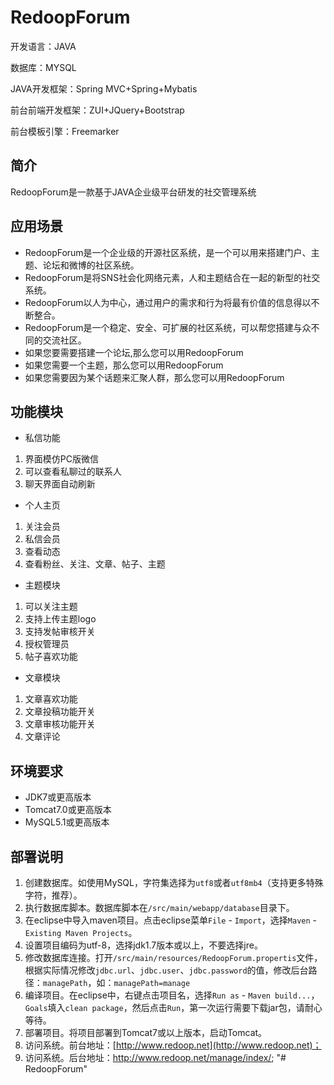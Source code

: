 # RedoopForum

开发语言：JAVA

数据库：MYSQL

JAVA开发框架：Spring MVC+Spring+Mybatis

前台前端开发框架：ZUI+JQuery+Bootstrap

前台模板引擎：Freemarker

## 简介
RedoopForum是一款基于JAVA企业级平台研发的社交管理系统

## 应用场景
- RedoopForum是一个企业级的开源社区系统，是一个可以用来搭建门户、主题、论坛和微博的社区系统。
- RedoopForum是将SNS社会化网络元素，人和主题结合在一起的新型的社交系统。
- RedoopForum以人为中心，通过用户的需求和行为将最有价值的信息得以不断整合。
- RedoopForum是一个稳定、安全、可扩展的社区系统，可以帮您搭建与众不同的交流社区。
- 如果您要需要搭建一个论坛,那么您可以用RedoopForum
- 如果您需要一个主题，那么您可以用RedoopForum
- 如果您需要因为某个话题来汇聚人群，那么您可以用RedoopForum

## 功能模块
- 私信功能
1. 界面模仿PC版微信
2. 可以查看私聊过的联系人
3. 聊天界面自动刷新

- 个人主页
1. 关注会员
2. 私信会员
3. 查看动态
4. 查看粉丝、关注、文章、帖子、主题

- 主题模块
1. 可以关注主题
2. 支持上传主题logo
3. 支持发帖审核开关
4. 授权管理员
5. 帖子喜欢功能

- 文章模块
1. 文章喜欢功能
2. 文章投稿功能开关
3. 文章审核功能开关
4. 文章评论


## 环境要求

- JDK7或更高版本
- Tomcat7.0或更高版本
- MySQL5.1或更高版本

## 部署说明

1. 创建数据库。如使用MySQL，字符集选择为`utf8`或者`utf8mb4`（支持更多特殊字符，推荐）。
2. 执行数据库脚本。数据库脚本在`/src/main/webapp/database`目录下。
3. 在eclipse中导入maven项目。点击eclipse菜单`File` - `Import`，选择`Maven` - `Existing Maven Projects`。
4. 设置项目编码为utf-8，选择jdk1.7版本或以上，不要选择jre。
5. 修改数据库连接。打开`/src/main/resources/RedoopForum.propertis`文件，根据实际情况修改`jdbc.url`、`jdbc.user`、`jdbc.password`的值，修改后台路径：`managePath`，如：`managePath=manage`
6. 编译项目。在eclipse中，右键点击项目名，选择`Run as` - `Maven build...`，`Goals`填入`clean package`，然后点击`Run`，第一次运行需要下载jar包，请耐心等待。
7. 部署项目。将项目部署到Tomcat7或以上版本，启动Tomcat。
8. 访问系统。前台地址：[http://www.redoop.net](http://www.redoop.net)；
9. 访问系统。后台地址：http://www.redoop.net/manage/index/; 
"# RedoopForum" 
